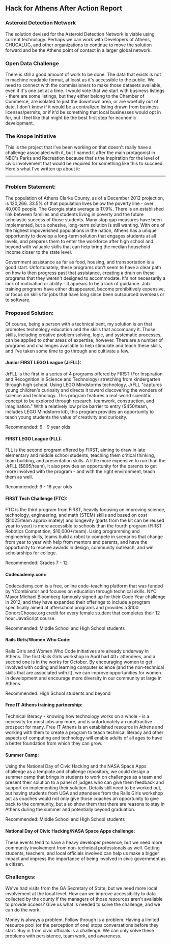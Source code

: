 ## Hack for Athens After Action Report

### Asteroid Detection Network

The solution devised for the Asteroid Detection Network is viable using current technology. Perhaps we can work with Developers of Athens, CHUGALUG, and other organizations to continue to move the solution forward and be the Athens point of contact in a larger global network.

### Open Data Challenge

There is still a good amount of work to be done. The data that exists is not in machine readable format, at least as it's accessible to the public. We need to connect with the commissioners to make those datasets available, even if it's one set at a time. I would vote that we start with business listings - there are some listings, but they either belong to the Chamber of Commerce, are isolated to just the downtown area, or are woefully out of date. I don't know if it would be a centralized listing drawn from business licenses/permits, or if it'd be something that local businesses would opt in for, but I feel like that might be the best first step for economic development.

### The Knope Initiative

This is the project that I've been working on that doesn't really have a challenge associated with it, but I named it after the main protagonist in NBC's Parks and Recreation because that's the inspiration for the level of civic involvement that would be required for something like this to succeed. Here's what I've written up about it:

---

### Problem Statement:
The population of Athens Clarke County, as of a December 2012 projection, is 120,266. 33.5% of that population lives below the poverty line - over 40,000 people. The Georgia state average is 17.9%. There is an established link between families and students living in poverty and the future scholastic success of those students. Many stop gap measures have been implemented, but a cohesive, long-term solution is still wanting. With one of the highest impoverished populations in the nation, Athens has a unique opportunity to develop a long-term solution that engages students at all levels, and prepares them to enter the workforce after high school and beyond with valuable skills that can help bring the median household income closer to the state level.

Government assistance as far as food, housing, and transportation is a good start. Unfortunately, these programs don't seem to have a clear path on how to then progress past that assistance, creating a drain on these programs that they weren't designed to accommodate. It's not necessarily a lack of motivation or ability - it appears to be a lack of guidance. Job training programs have either disappeared, become prohibitively expensive, or focus on skills for jobs that have long since been outsourced overseas or to software.

### Proposed Solution:
Of course, being a person with a technical bent, my solution is on that promotes technology education and the skills that accompany it. Those skills, including creative problem solving, logic, and systematic processes, can be applied to other areas of expertise, however. There are a number of programs and challenges available to help stimulate and teach these skills, and I've taken some time to go through and cultivate a few.

#### Junior FIRST LEGO League (JrFLL):
JrFLL is the first in a series of 4 programs offered by FIRST (For Inspiration and Recognition in Science and Technology) stretching from kindergarten through high school. Using LEGO Mindstorms technology, JrFLL "captures young children's curiosity and directs it toward discovering the wonders of science and technology. This program features a real-world scientific concept to be explored through research, teamwork, construction, and imagination." With a relatively low price barrier to entry ($450/team, includes LEGO Mindstorm kit), this program provides an opportunity to teach young students the value of creativity and curiosity.

Recommended: 6 - 9 year olds

#### FIRST LEGO League (FLL):
FLL is the second program offered by FIRST, aiming to draw in late elementary and middle school students, teaching them critical thinking, team building, and presentation skills. A little more expensive to run than the JrFLL ($895/team), it also provides an opportunity for the parents to get more involved with the program - and with the right environment, teach them as well.

Recommended: 9 - 16 year olds

#### FIRST Tech Challenge (FTC):
FTC is the third program from FIRST, heavily focusing on improving science, technology, engineering, and math (STEM) skills and based on cost ($1025/team approximately) and longevity (parts from the kit can be reused year to year) is more accessible to schools than the fourth program (FIRST Robotics Competition, $10,000+/team). Using programming and engineering skills, teams build a robot to compete in scenarios that change from year to year with help from mentors and parents, and have the opportunity to receive awards in design, community outreach, and win scholarships for college.

Recommended: Grades 7 - 12

#### Codecademy.com:
Codecademy.com is a free, online code-teaching platform that was funded by YCombinator and focuses on education through technical skills. NYC Mayor Michael Bloomberg famously signed up for their Code Year challenge in 2012, and they have expanded their offerings to include a program specifically aimed at afterschool programs and provides a $100 DonorsChoose.org credit for every female student that completes their 12 hour JavaScript course.

Recommended: Middle School and High School students

#### Rails Girls/Women Who Code:
Rails Girls and Women Who Code initiatives are already underway in Athens. The first Rails Girls workshop in April had 40+ attendees, and a second one is in the works for October. By encouraging women to get involved with coding and learning computer science (and the non-technical skills that are associated with it), we can improve opportunities for women in development and encourage more diversity in our community at large in Athens.

Recommended: High School students and beyond

#### Free IT Athens training partnership:
Technical literacy - knowing how technology works on a whole - is a necessity for most jobs any more, and is unfortunately an unattractive prospect for many. Free IT Athens is an established resource in Athens and working with them to create a program to teach technical literacy and other aspects of computing and technology will enable adults of all ages to have a better foundation from which they can grow.

#### Summer Camp:
Using the National Day of Civic Hacking and the NASA Space Apps challenge as a template and challenge repository, we could design a summer camp that brings in students to work on challenges as a team and present their solution to a panel of judges who can give them feedback and support on implementing their solution. Details still need to be worked out, but having students from UGA and attendees from the Rails Girls workshop act as coaches would not only give those coaches an opportunity to give back to the community, but also show them that there are reasons to stay in Athens during the summer and potentially beyond graduation.

Recommended: Middle School and High School students

#### National Day of Civic Hacking/NASA Space Apps challenge:
These events tend to have a heavy developer presence, but we need more community involvement from non-technical professionals as well. Getting students, teachers, and local officials involved can help us make a bigger impact and impress the importance of being involved in civic government as a citizen.

### Challenges:
We've had visits from the GA Secretary of State, but we need more local involvement at the local level. How can we improve accessibility to data collected by the county if the managers of those resources aren't available to provide access? Give us what is needed to solve the challenge, and we can do the work.

Money is always a problem. Follow through is a problem. Having a limited resource pool (or the perception of one) stops conversations before they start. Buy in from civic officials is a challenge. We can only solve these problems with persistence, team work, and awareness.
